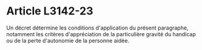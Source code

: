 # Article L3142-23

Un décret détermine les conditions d'application du présent paragraphe, notamment les critères d'appréciation de la particulière gravité du handicap ou de la perte d'autonomie de la personne aidée.
